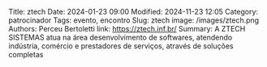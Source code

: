 Title: ztech
Date: 2024-01-23 09:00
Modified: 2024-11-23 12:05
Category: patrocinador
Tags: evento, encontro
Slug: ztech
image: /images/ztech.png
Authors: Perceu Bertoletti
link: https://ztech.inf.br/
Summary: A ZTECH SISTEMAS atua na área desenvolvimento de softwares, atendendo indústria, comércio e prestadores de serviços, através de soluções completas
